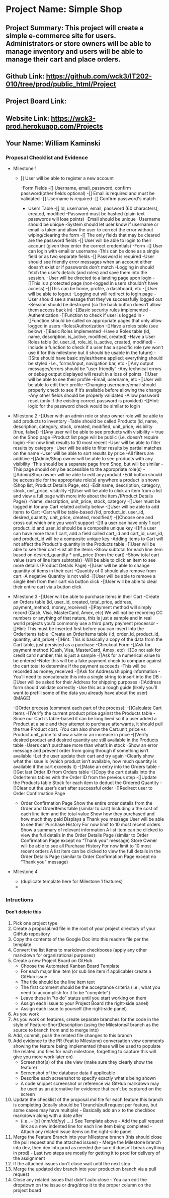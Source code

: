 # Project Name: Simple Shop
## Project Summary: This project will create a simple e-commerce site for users. Administrators or store owners will be able to manage inventory and users will be able to manage their cart and place orders.
## Github Link: https://github.com/wck3/IT202-010/tree/prod/public_html/Project
## Project Board Link: 
## Website Link: https://wck3-prod.herokuapp.com/Projects
## Your Name: William Kaminski

<!-- Line item / Feature template (use this for each bullet point) -- DO NOT DELETE THIS SECTION


- [ ] \(mm/dd/yyyy of completion) Feature Title (from the proposal bullet point, if it's a sub-point indent it properly)
  -  Link to related .md file: [Link Name](link url)

 End Line item / Feature Template -- DO NOT DELETE THIS SECTION --> 
 
 
### Proposal Checklist and Evidence

- Milestone 1
  - [] User will be able to register a new account

    -Form Fields
      -[] Username, email, password, confirm password(other fields optional)
      -[] Email is required and must be validated
      -[] Username is required
      -[] Confirm password's match
    - Users Table
      -[] Id, username, email, password (60 characters), created, modified
    -Password must be hashed (plain text passwords will lose points)
    -Email should be unique
    -Username should be unique
    -System should let user know if username or email is taken and allow the user to correct the error without wiping/clearing the form
      -[] The only fields that may be cleared are the password fields
  -[] User will be able to login to their account (given they enter the correct credentials)
    -Form
      -[] User can login with email or username
        -This can be done as a single field or as two separate fields
      -[] Password is required
    -User should see friendly error messages when an account either doesn’t exist or if passwords don’t match
    -Logging in should fetch the user’s details (and roles) and save them into the session.
    -User will be directed to a landing page upon login
      -[]This is a protected page (non-logged in users shouldn’t have access)
      -[]This can be home, profile, a dashboard, etc
  -[]User will be able to logout
    -Logging out will redirect to login page
    -User should see a message that they’ve successfully logged out
    -Session should be destroyed (so the back button doesn’t allow them access back in)
  -[]Basic security rules implemented
    -Authentication
      -[]Function to check if user is logged in 
      -[]Function should be called on appropriate pages that only allow logged in users
    -Roles/Authorization
      -[]Have a roles table (see below)
  -[]Basic Roles implemented
    -Have a Roles table    (id, name, description, is_active, modified, created)
    -Have a User Roles table (id, user_id, role_id, is_active, created, modified)
    -Include a function to check if a user has a specific role (we won’t use it for this milestone but it should be usable in the future)
  -[]Site should have basic styles/theme applied; everything should be styled
    -I.e., forms/input, navigation bar, etc
  -[]Any output messages/errors should be “user friendly”
    -Any technical errors or debug output displayed will result in a loss of points
  -[]User will be able to see their profile
    -Email, username, etc
  -[]User will be able to edit their profile
    -Changing username/email should properly check to see if it’s available before allowing the change
    -Any other fields should be properly validated
    -Allow password reset (only if the existing correct password is provided)
      -[]Hint: logic for the password check would be similar to login
- Milestone 2
  -[]User with an admin role or shop owner role will be able to add products to inventory
    -Table should be called Products (id, name, description, category, stock, created, modified, unit_price, visibility [true, false])
  -[]Any user will be able to see products with visibility = true on the Shop page
    -Product list page will be public (i.e. doesn’t require login)
    -For now limit results to 10 most recent
    -User will be able to filter results by category
    -User will be able to filter results by partial matches on the name
    -User will be able to sort results by price
    -All filters are additive
  -[]Admin/Shop owner will be able to see products with any visibility
    -This should be a separate page from Shop, but will be similar
    -This page should only be accessible to the appropriate role(s)
  -[]Admin/Shop owner will be able to edit any product
    -Edit button should be accessible for the appropriate role(s) anywhere a product is shown (Shop list, Product Details Page, etc)
    -Edit name, description, category, stock, unit_price, visibility
  -[]User will be able to click an item from a list and view a full page with more info about the item /(Product Details Page/)
    -Name, description, unit_price, stock, category
  -[]User must be logged in for any Cart related activity below
  -[]User will be able to add items to Cart
    -Cart will be table-based /(id, product_id, user_id, desired_quantity, unit_price, created, modified/)
      -[]Choose one and cross out which one you won’t support
        -[]If a user can have only 1 cart product_id and user_id should be a composite unique key
        -[]If a user can have more than 1 cart, add a field called cart_id and cart_id, user_id, and product_id will be a composite unique key
    -Adding items to Cart will not affect the Product's quantity in the Products table
  -[]User will be able to see their cart
    -List all the items
    -Show subtotal for each line item based on desired_quantity * unit_price (from the cart)
    -Show total cart value (sum of line item subtotals)
    -Will be able to click an item to see more details (Product Details Page)
  -[]User will be able to change quantity of items in their cart
    -Quantity of 0 should also remove from cart
    -A negative Quantity is not valid
  -[]User will be able to remove a single item from their cart via button click
  -[]User will be able to clear their entire cart via a button click

- Milestone 3
  -[]User will be able to purchase items in their Cart
    -Create an Orders table (id, user_id, created, total_price, address, payment_method, money_received)
      -[]Payment method will simply record (Cash, Visa, MasterCard, Amex, etc) We will not be recording CC numbers or anything of that nature, this is just a sample and in real world projects you’d commonly use a third party payment processor
      -[]Hint: This must be inserted first before you can insert into the OrderItems table
    -Create an OrderItems table (id, order_id, product_id, quantity, unit_price)
      -[]Hint: This is basically a copy of the data from the Cart table, just persisted as a purchase
    -Checkout Form
      -[]Ask for payment method (Cash, Visa, MasterCard, Amex, etc)
      -[]Do not ask for credit card number, this is just a sample
      -[]Ask for a numerical value to be entered 
        -Note: this will be a fake payment check to compare against the cart total to determine if the payment succeeds
        -This will be recorded as money_received
      -[]Ask for Address/shipping information
        -You’ll need to concatenate this into a single string to insert into the DB
  -[]User will be asked for their Address for shipping purposes
    -[]Address form should validate correctly
      -Use this as a rough guide (likely you’ll want to prefill some of the data you already have about the user)
(IMAGE)

  -[]Order process (comment each part of the process):
    -[]Calculate Cart Items
    -[]Verify the current product price against the Products table
      -Since our Cart is table-based it can be long lived so if a user added a Product at a sale and they attempt to purchase afterwards, it should pull the true Product cost.
      -You can also show the Cart.unit_price vs Product.unit_price to show a sale or an increase in price
    -[]Verify desired product and desired quantity are still available in the Products table
      -Users can’t purchase more than what’s in stock
      -Show an error message and prevent order from going through if something isn’t available
      -Let the user update their cart and try again
      -Clearly show what the issue is (which product isn’t available, how much quantity is available if the cart exceeds it)
    -[]Make an entry into the Orders table
    -[]Get last Order ID from Orders table
    -[]Copy the cart details into the OrderItems tables with the Order ID from the previous step
    -[]Update the Products table Stock for each item to deduct the Ordered Quantity
    -[]Clear out the user’s cart after successful order
    -[]Redirect user to Order Confirmation Page
  -    Order Confirmation Page
Show the entire order details from the Order and OrderItems table (similar to cart)
Including a the cost of each line item and the total value
Show how they purchased and how much they paid
Displays a Thank you message
User will be able to see their Purchase History
For now limit to 10 most recent orders
Show a summary of relevant information
A list item can be clicked to view the full details in the Order Details Page (similar to Order Confirmation Page except no “Thank you” message)
Store Owner will be able to see all Purchase History
For now limit to 10 most recent orders
A list item can be clicked to view the full details in the Order Details Page (similar to Order Confirmation Page except no “Thank you” message)

- Milestone 4
  - (duplicate template here for Milestone 1 features)
  - 
### Intructions
#### Don't delete this
1. Pick one project type
2. Create a proposal.md file in the root of your project directory of your GitHub repository
3. Copy the contents of the Google Doc into this readme file per the template
4. Convert the list items to markdown checkboxes (apply any other markdown for organizational purposes)
5. Create a new Project Board on GitHub
   - Choose the Automated Kanban Board Template
   - For each major line item (or sub line item if applicable) create a GitHub issue
   - The title should be the line item text
   - The first comment should be the acceptance criteria (i.e., what you need to accomplish for it to be "complete")
   - Leave these in "to do" status until you start working on them
   - Assign each issue to your Project Board (the right-side panel)
   - Assign each issue to yourself (the right-side panel)
6. As you work
  1. As you work on features, create separate branches for the code in the style of Feature-ShortDescription (using the Milestone# branch as the source to branch from and to merge into)
  2. Add, commit, push the related file changes to this branch
  3. Add evidence to the PR (Feat to Milestone) conversation view comments showing the feature being implemented (these will be used to populate the related .md files for each milestone, forgetting to capture this will give you more work later on)
     - Screenshot(s) of the site view (make sure they clearly show the feature)
     - Screenshot of the database data if applicable
     - Describe each screenshot to specify exactly what's being shown
     - A code snippet screenshot or reference via GitHub markdown may be used as an alternative for evidence that can't be captured on the screen
  4. Update the checklist of the proposal.md file for each feature this branch is completing (ideally should be 1 branch/pull request per feature, but some cases may have multiple)
    - Basically add an x to the checkbox markdown along with a date after
      - (i.e.,   - [x] (mm/dd/yy) ....) See Template above
    - Add the pull request link as a new indented line for each line item being completed
    - Attach any related issue items on the right-side panel
  5. Merge the Feature Branch into your Milestone branch (this should close the pull request and the attached issues)
    - Merge the Milestone branch into dev, then dev into prod as needed (be sure it doesn't break anything in prod)
    - Last two steps are mostly for getting it to prod for delivery of the assignment 
  7. If the attached issues don't close wait until the next step
  8. Merge the updated dev branch into your production branch via a pull request
  9. Close any related issues that didn't auto close
    - You can edit the dropdown on the issue or drag/drop it to the proper column on the project board